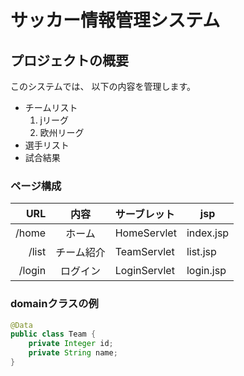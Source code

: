 # サッカー情報管理システム
## プロジェクトの概要
このシステムでは、
以下の内容を管理します。
- チームリスト
    1. jリーグ
    1. 欧州リーグ
- 選手リスト
- 試合結果

### ページ構成
| URL | 内容 | サーブレット | jsp |
|---:|:---:|:---|---|
| /home| ホーム | HomeServlet | index.jsp|
| /list| チーム紹介 | TeamServlet | list.jsp|
| /login| ログイン | LoginServlet | login.jsp|

### domainクラスの例
```java
@Data
public class Team {
    private Integer id;
    private String name;
}
```